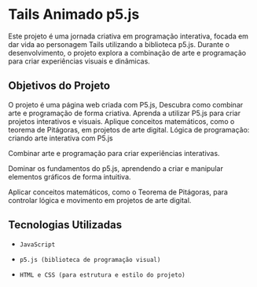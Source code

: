 # Tails Animado p5.js

Este projeto é uma jornada criativa em programação interativa, focada em dar vida ao personagem Tails utilizando a biblioteca p5.js. Durante o desenvolvimento, o projeto explora a combinação de arte e programação para criar experiências visuais e dinâmicas.


## Objetivos do Projeto
O projeto é uma página web criada com P5.js, Descubra como combinar arte e programação de forma criativa. Aprenda a utilizar P5.js para criar projetos interativos e visuais. Aplique conceitos matemáticos, como o teorema de Pitágoras, em projetos de arte digital. Lógica de programação: criando arte interativa com P5.js

Combinar arte e programação para criar experiências interativas.

Dominar os fundamentos do p5.js, aprendendo a criar e manipular elementos gráficos de forma intuitiva.

Aplicar conceitos matemáticos, como o Teorema de Pitágoras, para controlar lógica e movimento em projetos de arte digital.

## Tecnologias Utilizadas

-  `JavaScript`

- `p5.js (biblioteca de programação visual)`

- `HTML e CSS (para estrutura e estilo do projeto)`
